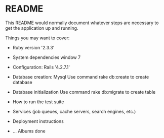 # README

This README would normally document whatever steps are necessary to get the
application up and running.

Things you may want to cover:

* Ruby version '2.3.3'

* System dependencies window 7

* Configuration: Rails '4.2.7.1'

* Database creation: Mysql 
Use command rake db:create to create database


* Database initialization
Use command rake db:migrate to create table
* How to run the test suite

* Services (job queues, cache servers, search engines, etc.)

* Deployment instructions

* ...
Albums done